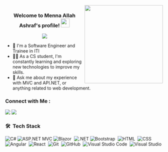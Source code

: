 
<img width="250" align="right" src="https://c.tenor.com/_DOBjnGspYAAAAAM/code-coding.gif">

<h3 align="center">
  Welcome to Menna Allah Ashraf's profile!
  <img src="https://media.giphy.com/media/hvRJCLFzcasrR4ia7z/giphy.gif" width="28">
</h3>

<!-- Typing SVG by DenverCoder1 - https://github.com/DenverCoder1/readme-typing-svg -->
<p align="center">
  <a href="https://github.com/DenverCoder1/readme-typing-svg"><img src="https://readme-typing-svg.herokuapp.com/?lines=Full-stack%20web%20developer;Always%20learning%20new%20things&font=Fira%20Code&center=true&width=440&height=45&color=f75c7e&vCenter=true&size=22"></a>
</p> 

- 🏢 I'm a Software Engineer and Trainee in ITI
- 👨‍💻 As a CS student, I'm constantly learning and exploring new technologies to improve my skills.
- 💬 Ask me about my experience with MVC and API.NET, or anything related to web development.


### Connect with Me :

<a href="https://www.linkedin.com/in/menna-ashraf-94837a287/" target="_blank"><img src="https://img.shields.io/badge/-Menna%20Ashraf-0077B5?style=for-the-badge&logo=Linkedin&logoColor=white"/></a>
<a href="https://www.facebook.com/Menna.allah1714?mibextid=ZbWKwL" target="_blank"><img src="https://img.shields.io/badge/-Menna%20Ashraf-0077B5?style=for-the-badge&logo=Facebook&logoColor=white"/></a>


### 🛠 &nbsp;Tech Stack
![C#](https://img.shields.io/badge/-C%23-239120?style=flat&logo=c-sharp&logoColor=white)
![ASP.NET MVC](https://img.shields.io/badge/-ASP.NET%20MVC-512BD4?style=flat&logo=.net&logoColor=white)
![Blazor](https://img.shields.io/badge/-Blazor-05122A?style=flat&logo=Blazor&logoColor=339933)&nbsp;
![.NET](https://img.shields.io/badge/-API.NET-512BD4?style=flat&logo=.net&logoColor=white)
![Bootstrap](https://img.shields.io/badge/-Bootstrap-05122A?style=flat&logo=bootstrap&logoColor=563D7C)&nbsp;
![HTML](https://img.shields.io/badge/-HTML-05122A?style=flat&logo=HTML5)&nbsp;
![CSS](https://img.shields.io/badge/-CSS-05122A?style=flat&logo=CSS3&logoColor=1572B6)&nbsp;
![Angular](https://img.shields.io/badge/-Angular-05122A?style=flat&logo=Angular&logoColor=339933)&nbsp;
![React](https://img.shields.io/badge/-React-05122A?style=flat&logo=React&logoColor=339933)&nbsp;
![Git](https://img.shields.io/badge/-Git-05122A?style=flat&logo=git)&nbsp;
![GitHub](https://img.shields.io/badge/-GitHub-05122A?style=flat&logo=github)&nbsp;
![Visual Studio Code](https://img.shields.io/badge/-Visual%20Studio%20Code-05122A?style=flat&logo=visual-studio-code&logoColor=007ACC)&nbsp;
![Visual Studio](https://img.shields.io/badge/-Visual%20Studio-05122A?style=flat&logo=visual-studio&logoColor=800080)&nbsp;


